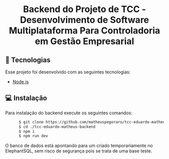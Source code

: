 <h1 align="center">
    Backend do Projeto de TCC - Desenvolvimento de Software Multiplataforma Para Controladoria em Gestão Empresarial
</h1>

## :rocket: Tecnologias

Esse projeto foi desenvolvido com as seguintes tecnologias:

- [Node.js](https://nodejs.org/en/)

## 💻 Instalação

Para instalação do backend execute os seguintes comandos:
```bash
      $ git clone https://github.com/matheuspegoraro/tcc-eduardo-matheus-backend.git
      $ cd ./tcc-eduardo-matheus-backend
      $ npm i
      $ npm run dev
```
O banco de dados está apontando para um criado temporariamente no ElephantSQL, sem risco de segurança pois se trata de uma base teste.